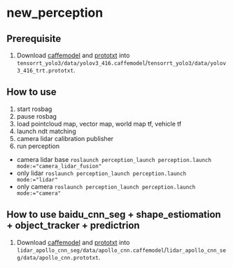 # new_perception

## Prerequisite
1. Download [caffemodel](https://drive.google.com/file/d/1jEMkhuQmpUAc1rMvFdkggULHwQwzONer/view?usp=sharing) and [prototxt](https://drive.google.com/file/d/1XLW0dlic8rzhvMbzPh8co3AnmcjAyq9h/view?usp=sharing) into `tensorrt_yolo3/data/yolov3_416.caffemodel`/`tensorrt_yolo3/data/yolov3_416_trt.prototxt`.

## How to use
1. start rosbag
2. pause rosbag
3. load pointcloud map, vector map, world map tf, vehicle tf
5. launch ndt matching
6. camera lidar calibration publisher
7. run perception 
 - camera lidar base
   ```roslaunch perception_launch perception.launch mode:="camera_lidar_fusion"```
 - only lidar
  ```roslaunch perception_launch perception.launch mode:="lidar"```
 - only camera
  ```roslaunch perception_launch perception.launch mode:="camera"```

## How to use baidu_cnn_seg + shape_estiomation + object_tracker + predictrion
1. Download [caffemodel](https://drive.google.com/file/d/1Md3qOLcW6nWSLvnnZH3aHEEJPvblCBkY/view?usp=sharing) and [prototxt](https://drive.google.com/file/d/1doEp46CV1uc7851w6iYfuxZiM6Uc0b_N/view?usp=sharing) into `lidar_apollo_cnn_seg/data/apollo_cnn.caffemodel`/`lidar_apollo_cnn_seg/data/apollo_cnn.prototxt`.
